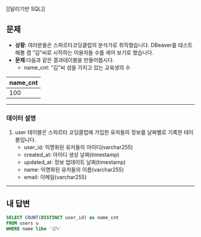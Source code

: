 [[달리기반 SQL]]
## 문제

- **상황**: 여러분들은 스파르타코딩클럽의 분석가로 취직했습니다. DBeaver를 테스트 해볼 겸 “김”씨로 시작하는 이용자들 수를 세어 보기로 했습니다.
- **문제**:다음과 같은 결과테이블을 만들어봅시다.
	- name_cnt: “김”씨 성을 가지고 있는 교육생의 수

| name_cnt |
| -------- |
| 100      |

---
### 데이터 설명

1. user 테이블은 스파르타 코딩클럽에 가입한 유저들의 정보를 날짜별로 기록한 테이블입니다.
	- user_id: 익명화된 유저들의 아이디(varchar255)
	- created_at: 아이디 생성 날짜(timestamp)
	- updated_at: 정보 업데이트 날짜(timestamp)
	- name: 익명화된 유저들의 이름(varchar255)
	- email: 이메일(varchar255)

---

## 내 답변

```sql
SELECT COUNT(DISTINCT user_id) as name_cnt
FROM users u
WHERE name like '김%'
```
